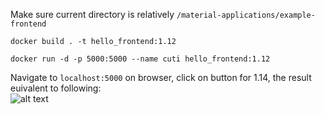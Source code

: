 Make sure current directory is relatively `/material-applications/example-frontend`

```docker build . -t hello_frontend:1.12```

```docker run -d -p 5000:5000 --name cuti hello_frontend:1.12```

Navigate to  `localhost:5000` on browser, click on button for 1.14, the result euivalent to following:<br>
![alt text](https://https://github.com/trancongminh997-hub/devops_with_docker/blob/main/Part1/1.14/backend/Screenshot_1_14.jpg?raw=true)
